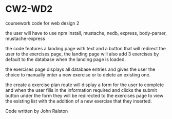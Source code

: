 # CW2-WD2
coursework code for web design 2

the user will have to use npm install, mustache, nedb, express, body-parser, mustache-express

the code features a landing page with text and a button that will redirect the user to the exercises page, the landing page will also add 3 exercises by default to the database when the landing page is loaded.

the exercises page displays all database entries and gives the user the choice to manually enter a new exercise or to delete an existing one.

the create a exercise plan route will display a form for the user to complete and when the user fills in the information required and clicks the submit button under the form they will be redirected to the exercises page to view the existing list with the addition of a new exercise that they inserted.

Code written by John Ralston
